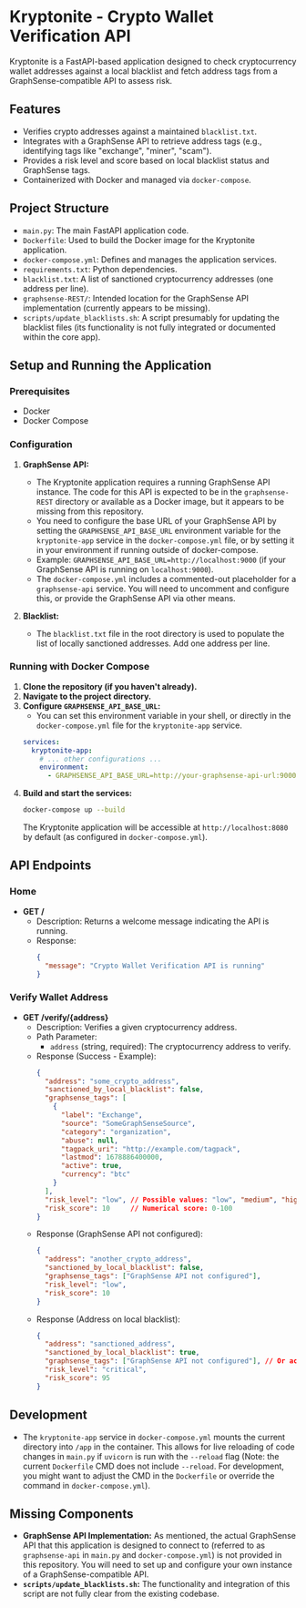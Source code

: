 # Kryptonite - Crypto Wallet Verification API

Kryptonite is a FastAPI-based application designed to check cryptocurrency wallet addresses against a local blacklist and fetch address tags from a GraphSense-compatible API to assess risk.

## Features

*   Verifies crypto addresses against a maintained `blacklist.txt`.
*   Integrates with a GraphSense API to retrieve address tags (e.g., identifying tags like "exchange", "miner", "scam").
*   Provides a risk level and score based on local blacklist status and GraphSense tags.
*   Containerized with Docker and managed via `docker-compose`.

## Project Structure

*   `main.py`: The main FastAPI application code.
*   `Dockerfile`: Used to build the Docker image for the Kryptonite application.
*   `docker-compose.yml`: Defines and manages the application services.
*   `requirements.txt`: Python dependencies.
*   `blacklist.txt`: A list of sanctioned cryptocurrency addresses (one address per line).
*   `graphsense-REST/`: Intended location for the GraphSense API implementation (currently appears to be missing).
*   `scripts/update_blacklists.sh`: A script presumably for updating the blacklist files (its functionality is not fully integrated or documented within the core app).

## Setup and Running the Application

### Prerequisites

*   Docker
*   Docker Compose

### Configuration

1.  **GraphSense API:**
    *   The Kryptonite application requires a running GraphSense API instance. The code for this API is expected to be in the `graphsense-REST` directory or available as a Docker image, but it appears to be missing from this repository.
    *   You need to configure the base URL of your GraphSense API by setting the `GRAPHSENSE_API_BASE_URL` environment variable for the `kryptonite-app` service in the `docker-compose.yml` file, or by setting it in your environment if running outside of docker-compose.
    *   Example: `GRAPHSENSE_API_BASE_URL=http://localhost:9000` (if your GraphSense API is running on `localhost:9000`).
    *   The `docker-compose.yml` includes a commented-out placeholder for a `graphsense-api` service. You will need to uncomment and configure this, or provide the GraphSense API via other means.

2.  **Blacklist:**
    *   The `blacklist.txt` file in the root directory is used to populate the list of locally sanctioned addresses. Add one address per line.

### Running with Docker Compose

1.  **Clone the repository (if you haven't already).**
2.  **Navigate to the project directory.**
3.  **Configure `GRAPHSENSE_API_BASE_URL`:**
    *   You can set this environment variable in your shell, or directly in the `docker-compose.yml` file for the `kryptonite-app` service.
    ```yaml
    services:
      kryptonite-app:
        # ... other configurations ...
        environment:
          - GRAPHSENSE_API_BASE_URL=http://your-graphsense-api-url:9000
    ```
4.  **Build and start the services:**
    ```bash
    docker-compose up --build
    ```
    The Kryptonite application will be accessible at `http://localhost:8080` by default (as configured in `docker-compose.yml`).

## API Endpoints

### Home

*   **GET /**
    *   Description: Returns a welcome message indicating the API is running.
    *   Response:
        ```json
        {
          "message": "Crypto Wallet Verification API is running"
        }
        ```

### Verify Wallet Address

*   **GET /verify/{address}**
    *   Description: Verifies a given cryptocurrency address.
    *   Path Parameter:
        *   `address` (string, required): The cryptocurrency address to verify.
    *   Response (Success - Example):
        ```json
        {
          "address": "some_crypto_address",
          "sanctioned_by_local_blacklist": false,
          "graphsense_tags": [
            {
              "label": "Exchange",
              "source": "SomeGraphSenseSource",
              "category": "organization",
              "abuse": null,
              "tagpack_uri": "http://example.com/tagpack",
              "lastmod": 1678886400000,
              "active": true,
              "currency": "btc"
            }
          ],
          "risk_level": "low", // Possible values: "low", "medium", "high", "critical"
          "risk_score": 10     // Numerical score: 0-100
        }
        ```
    *   Response (GraphSense API not configured):
        ```json
        {
          "address": "another_crypto_address",
          "sanctioned_by_local_blacklist": false,
          "graphsense_tags": ["GraphSense API not configured"],
          "risk_level": "low",
          "risk_score": 10
        }
        ```
    *   Response (Address on local blacklist):
        ```json
        {
          "address": "sanctioned_address",
          "sanctioned_by_local_blacklist": true,
          "graphsense_tags": ["GraphSense API not configured"], // Or actual tags if API is configured
          "risk_level": "critical",
          "risk_score": 95
        }
        ```

## Development

*   The `kryptonite-app` service in `docker-compose.yml` mounts the current directory into `/app` in the container. This allows for live reloading of code changes in `main.py` if `uvicorn` is run with the `--reload` flag (Note: the current `Dockerfile` CMD does not include `--reload`. For development, you might want to adjust the CMD in the `Dockerfile` or override the command in `docker-compose.yml`).

## Missing Components

*   **GraphSense API Implementation:** As mentioned, the actual GraphSense API that this application is designed to connect to (referred to as `graphsense-api` in `main.py` and `docker-compose.yml`) is not provided in this repository. You will need to set up and configure your own instance of a GraphSense-compatible API.
*   **`scripts/update_blacklists.sh`:** The functionality and integration of this script are not fully clear from the existing codebase.

